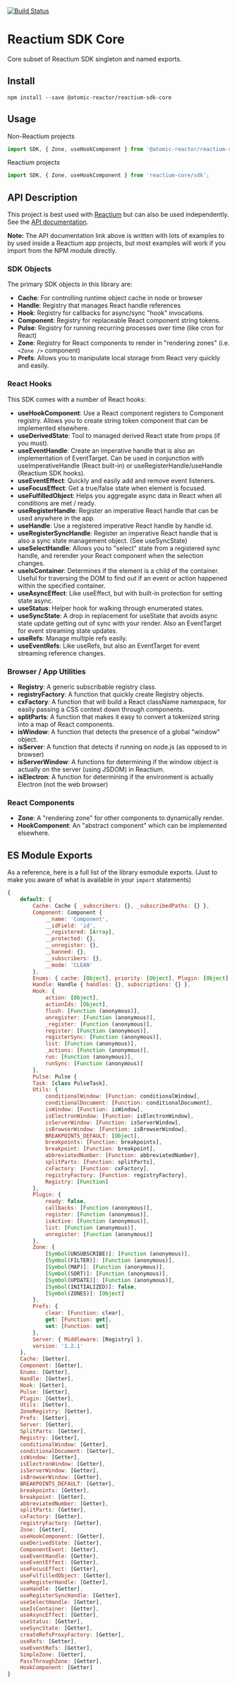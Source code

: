 [![Build Status](https://travis-ci.org/Atomic-Reactor/reactium-sdk-core.svg?branch=master)](https://travis-ci.org/Atomic-Reactor/reactium-sdk-core)

# Reactium SDK Core

Core subset of Reactium SDK singleton and named exports.

## Install

```
npm install --save @atomic-reactor/reactium-sdk-core
```

## Usage

Non-Reactium projects
```js
import SDK, { Zone, useHookComponent } from '@atomic-reactor/reactium-sdk-core';
```

Reactium projects
```js
import SDK, { Zone, useHookComponent } from 'reactium-core/sdk';
```

## API Description

This project is best used with [Reactium](https://github.com/Atomic-Reactor/Reactium) but can also be used independently. See the [API documentation](https://atomic-reactor.github.io/reactium-sdk-core/).

**Note:** The API documentation link above is written with lots of examples to by used inside a Reactium app projects, but most examples will work if you import from the NPM module directly.

### SDK Objects

The primary SDK objects in this library are:
* **Cache**: For controlling runtime object cache in node or browser
* **Handle**: Registry that manages React handle references
* **Hook**: Registry for callbacks for async/sync "hook" invocations.
* **Component**: Registry for replaceable React component string tokens.
* **Pulse**: Registry for running recurring processes over time (like cron for React)
* **Zone**: Registry for React components to render in "rendering zones" (i.e. `<Zone />` component)
* **Prefs**: Allows you to manipulate local storage from React very quickly and easily.

### React Hooks

This SDK comes with a number of React hooks:
* **useHookComponent**: Use a React component registers to Component registry. Allows you to create string token component that can be implemented elsewhere.
* **useDerivedState**: Tool to managed derived React state from props (if you must).
* **useEventHandle**: Create an imperative handle that is also an implementation of EventTarget. Can be used in conjunction with useImperativeHandle (React built-in) or useRegisterHandle/useHandle (Reactium SDK hooks).
* **useEventEffect**: Quickly and easily add and remove event listeners.
* **useFocusEffect**: Get a true/false state when element is focused.
* **useFulfilledObject**: Helps you aggregate async data in React when all conditions are met / ready.
* **useRegisterHandle**: Register an imperative React handle that can be used anywhere in the app.
* **useHandle**: Use a registered imperative React handle by handle id.
* **useRegisterSyncHandle**: Register an imperative React handle that is also a sync state management object. (See useSyncState)
* **useSelectHandle**: Allows you to "select" state from a registered sync handle, and rerender your React component when the selection changes.
* **useIsContainer**: Determines if the element is a child of the container. Useful for traversing the DOM to find out if an event or action happened within the specified container.
* **useAsyncEffect**: Like useEffect, but with built-in protection for setting state async.
* **useStatus**: Helper hook for walking through enumerated states.
* **useSyncState**: A drop in replacement for useState that avoids async state update getting out of sync with your render. Also an EventTarget for event streaming state updates.
* **useRefs**: Manage multiple refs easily.
* **useEventRefs**: Like useRefs, but also an EventTarget for event streaming reference changes.

### Browser / App Utilities
* **Registry**: A generic subscribable registry class.
* **registryFactory**: A function that quickly create Registry objects.
* **cxFactory**: A function that will build a React className namespace, for easily passing a CSS context down through components.
* **splitParts**: A function that makes it easy to convert a tokenized string into a map of React components.
* **isWindow**: A function that detects the presence of a global "window" object.
* **isServer**: A function that detects if running on node.js (as opposed to in browser)
* **isServerWindow**: A functions for determining if the window object is actually on the server (using JSDOM) in Reactium.
* **isElectron**: A function for determining if the environment is actually Electron (not the web browser)

### React Components
* **Zone**: A "rendering zone" for other components to dynamically render.
* **HookComponent**: An "abstract component" which can be implemented elsewhere.

## ES Module Exports

As a reference, here is a full list of the library esmodule exports. (Just to make you aware of what is available in your `import` statements)

```js
{
    default: {
        Cache: Cache { _subscribers: {}, _subscribedPaths: {} },
        Component: Component {
            __name: 'Component',
            __idField: 'id',
            __registered: [Array],
            __protected: {},
            __unregister: {},
            __banned: {},
            __subscribers: {},
            __mode: 'CLEAN'
        },
        Enums: { cache: [Object], priority: [Object], Plugin: [Object] },
        Handle: Handle { handles: {}, subscriptions: {} },
        Hook: {
            action: [Object],
            actionIds: [Object],
            flush: [Function (anonymous)],
            unregister: [Function (anonymous)],
            _register: [Function (anonymous)],
            register: [Function (anonymous)],
            registerSync: [Function (anonymous)],
            list: [Function (anonymous)],
            _actions: [Function (anonymous)],
            run: [Function (anonymous)],
            runSync: [Function (anonymous)]
        },
        Pulse: Pulse {
        Task: [class PulseTask],
        Utils: {
            conditionalWindow: [Function: conditionalWindow],
            conditionalDocument: [Function: conditionalDocument],
            isWindow: [Function: isWindow],
            isElectronWindow: [Function: isElectronWindow],
            isServerWindow: [Function: isServerWindow],
            isBrowserWindow: [Function: isBrowserWindow],
            BREAKPOINTS_DEFAULT: [Object],
            breakpoints: [Function: breakpoints],
            breakpoint: [Function: breakpoint],
            abbreviatedNumber: [Function: abbreviatedNumber],
            splitParts: [Function: splitParts],
            cxFactory: [Function: cxFactory],
            registryFactory: [Function: registryFactory],
            Registry: [Function]
        },
        Plugin: {
            ready: false,
            callbacks: [Function (anonymous)],
            register: [Function (anonymous)],
            isActive: [Function (anonymous)],
            list: [Function (anonymous)],
            unregister: [Function (anonymous)]
        },
        Zone: {
            [Symbol(UNSUBSCRIBE)]: [Function (anonymous)],
            [Symbol(FILTER)]: [Function (anonymous)],
            [Symbol(MAP)]: [Function (anonymous)],
            [Symbol(SORT)]: [Function (anonymous)],
            [Symbol(UPDATE)]: [Function (anonymous)],
            [Symbol(INITIALIZED)]: false,
            [Symbol(ZONES)]: [Object]
        },
        Prefs: {
            clear: [Function: clear],
            get: [Function: get],
            set: [Function: set]
        },
        Server: { Middleware: [Registry] },
        version: '1.2.1'
    },
    Cache: [Getter],
    Component: [Getter],
    Enums: [Getter],
    Handle: [Getter],
    Hook: [Getter],
    Pulse: [Getter],
    Plugin: [Getter],
    Utils: [Getter],
    ZoneRegistry: [Getter],
    Prefs: [Getter],
    Server: [Getter],
    SplitParts: [Getter],
    Registry: [Getter],
    conditionalWindow: [Getter],
    conditionalDocument: [Getter],
    isWindow: [Getter],
    isElectronWindow: [Getter],
    isServerWindow: [Getter],
    isBrowserWindow: [Getter],
    BREAKPOINTS_DEFAULT: [Getter],
    breakpoints: [Getter],
    breakpoint: [Getter],
    abbreviatedNumber: [Getter],
    splitParts: [Getter],
    cxFactory: [Getter],
    registryFactory: [Getter],
    Zone: [Getter],
    useHookComponent: [Getter],
    useDerivedState: [Getter],
    ComponentEvent: [Getter],
    useEventHandle: [Getter],
    useEventEffect: [Getter],
    useFocusEffect: [Getter],
    useFulfilledObject: [Getter],
    useRegisterHandle: [Getter],
    useHandle: [Getter],
    useRegisterSyncHandle: [Getter],
    useSelectHandle: [Getter],
    useIsContainer: [Getter],
    useAsyncEffect: [Getter],
    useStatus: [Getter],
    useSyncState: [Getter],
    createRefsProxyFactory: [Getter],
    useRefs: [Getter],
    useEventRefs: [Getter],
    SimpleZone: [Getter],
    PassThroughZone: [Getter],
    HookComponent: [Getter]
}
```
